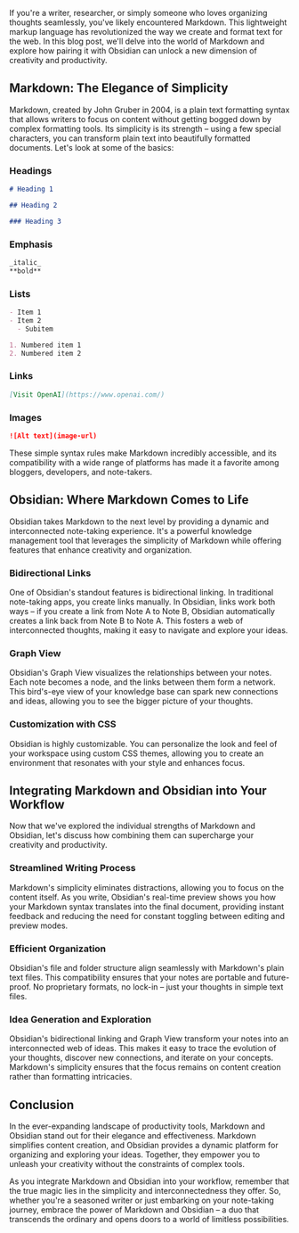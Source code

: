 If you're a writer, researcher, or simply someone who loves organizing thoughts seamlessly, you've likely encountered Markdown. This lightweight markup language has revolutionized the way we create and format text for the web. In this blog post, we'll delve into the world of Markdown and explore how pairing it with Obsidian can unlock a new dimension of creativity and productivity.

## Markdown: The Elegance of Simplicity

Markdown, created by John Gruber in 2004, is a plain text formatting syntax that allows writers to focus on content without getting bogged down by complex formatting tools. Its simplicity is its strength – using a few special characters, you can transform plain text into beautifully formatted documents. Let's look at some of the basics:

### Headings

```markdown
# Heading 1

## Heading 2

### Heading 3
```

### Emphasis

```markdown
_italic_
**bold**
```

### Lists

```markdown
- Item 1
- Item 2
  - Subitem

1. Numbered item 1
2. Numbered item 2
```

### Links

```markdown
[Visit OpenAI](https://www.openai.com/)
```

### Images

```markdown
![Alt text](image-url)
```

These simple syntax rules make Markdown incredibly accessible, and its compatibility with a wide range of platforms has made it a favorite among bloggers, developers, and note-takers.

## Obsidian: Where Markdown Comes to Life

Obsidian takes Markdown to the next level by providing a dynamic and interconnected note-taking experience. It's a powerful knowledge management tool that leverages the simplicity of Markdown while offering features that enhance creativity and organization.

### Bidirectional Links

One of Obsidian's standout features is bidirectional linking. In traditional note-taking apps, you create links manually. In Obsidian, links work both ways – if you create a link from Note A to Note B, Obsidian automatically creates a link back from Note B to Note A. This fosters a web of interconnected thoughts, making it easy to navigate and explore your ideas.

### Graph View

Obsidian's Graph View visualizes the relationships between your notes. Each note becomes a node, and the links between them form a network. This bird's-eye view of your knowledge base can spark new connections and ideas, allowing you to see the bigger picture of your thoughts.

### Customization with CSS

Obsidian is highly customizable. You can personalize the look and feel of your workspace using custom CSS themes, allowing you to create an environment that resonates with your style and enhances focus.

## Integrating Markdown and Obsidian into Your Workflow

Now that we've explored the individual strengths of Markdown and Obsidian, let's discuss how combining them can supercharge your creativity and productivity.

### Streamlined Writing Process

Markdown's simplicity eliminates distractions, allowing you to focus on the content itself. As you write, Obsidian's real-time preview shows you how your Markdown syntax translates into the final document, providing instant feedback and reducing the need for constant toggling between editing and preview modes.

### Efficient Organization

Obsidian's file and folder structure align seamlessly with Markdown's plain text files. This compatibility ensures that your notes are portable and future-proof. No proprietary formats, no lock-in – just your thoughts in simple text files.

### Idea Generation and Exploration

Obsidian's bidirectional linking and Graph View transform your notes into an interconnected web of ideas. This makes it easy to trace the evolution of your thoughts, discover new connections, and iterate on your concepts. Markdown's simplicity ensures that the focus remains on content creation rather than formatting intricacies.

## Conclusion

In the ever-expanding landscape of productivity tools, Markdown and Obsidian stand out for their elegance and effectiveness. Markdown simplifies content creation, and Obsidian provides a dynamic platform for organizing and exploring your ideas. Together, they empower you to unleash your creativity without the constraints of complex tools.

As you integrate Markdown and Obsidian into your workflow, remember that the true magic lies in the simplicity and interconnectedness they offer. So, whether you're a seasoned writer or just embarking on your note-taking journey, embrace the power of Markdown and Obsidian – a duo that transcends the ordinary and opens doors to a world of limitless possibilities.
